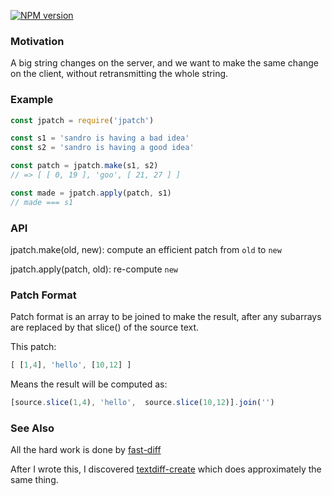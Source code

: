 [![NPM version][npm-image]][npm-url]

### Motivation

A big string changes on the server, and we want to make the same
change on the client, without retransmitting the whole string.

### Example

```js
const jpatch = require('jpatch')

const s1 = 'sandro is having a bad idea'
const s2 = 'sandro is having a good idea'

const patch = jpatch.make(s1, s2)
// => [ [ 0, 19 ], 'goo', [ 21, 27 ] ]

const made = jpatch.apply(patch, s1)
// made === s1
```

### API

jpatch.make(old, new): compute an efficient patch from `old` to `new`

jpatch.apply(patch, old): re-compute `new` 

### Patch Format

Patch format is an array to be joined to make the result, after any
subarrays are replaced by that slice() of the source text.

This patch:

```js
[ [1,4], 'hello', [10,12] ]
```

Means the result will be computed as:

```js
[source.slice(1,4), 'hello',  source.slice(10,12)].join('')
```

### See Also

All the hard work is done by [fast-diff](https://www.npmjs.com/package/fast-diff)

After I wrote this, I discovered [textdiff-create](https://www.npmjs.com/package/textdiff-create) which does approximately the same thing.


[npm-image]: https://img.shields.io/npm/v/jpatch.svg?style=flat-square
[npm-url]: https://npmjs.org/package/jpatch
